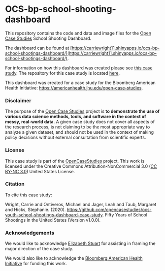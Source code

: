 # OCS-bp-school-shooting-dashboard
 
This repository contains the code and data and image files for the [Open Case Studies](https://www.opencasestudies.org/) School Shooting Dashboard.

The dashboard can be found at [https://carriewright11.shinyapps.io/ocs-bp-school-shootings-dashboard/](https://carriewright11.shinyapps.io/ocs-bp-school-shootings-dashboard/).

For information on how this dashboard was created please see [this case study](https://www.opencasestudies.org/ocs-bp-school-shootings-dashboard/). The repository for this case study is located [here](https://github.com/opencasestudies/ocs-bp-school-shootings-dashboard).

This dashboard was created for a case study for the Bloomberg American Health Initiative: https://americanhealth.jhu.edu/open-case-studies.


### Disclaimer 

The purpose of the [Open Case
Studies](https://opencasestudies.github.io) project is **to demonstrate
the use of various data science methods, tools, and software in the
context of messy, real-world data**. A given case study does not cover
all aspects of the research process, is not claiming to be the most
appropriate way to analyze a given dataset, and should not be used in
the context of making policy decisions without external consultation
from scientific experts.

### License 

This case study is part of the [OpenCaseStudies](https://opencasestudies.github.io) project. 
This work is licensed under the Creative Commons Attribution-NonCommercial 3.0 ([CC BY-NC 3.0](https://creativecommons.org/licenses/by-nc/3.0/us/)) United States License.

### Citation 

To cite this case study:

Wright, Carrie and Ontiveros, Michael and Jager, Leah and Taub, Margaret and Hicks, Stephanie. (2020). https://github.com/opencasestudies/ocs-youth-school-shootings-dashboard-case-study. Fifty Years of School Shootings in the United States (Version v1.0.0).

### Acknowledgements

We would like to acknowledge [Elizabeth Stuart](https://www.jhsph.edu/faculty/directory/profile/1792/elizabeth-a-stuart) for assisting in framing the major direction of the case study.

We would also like to acknowledge the [Bloomberg American Health Initiative](https://americanhealth.jhu.edu/) for funding this work. 